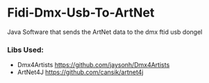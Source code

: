 # Fidi-Dmx-Usb-To-ArtNet
Java Software that sends the ArtNet data to the dmx ftid usb dongel
### Libs Used:  
- Dmx4Artists https://github.com/jaysonh/Dmx4Artists
- ArtNet4J https://github.com/cansik/artnet4j
